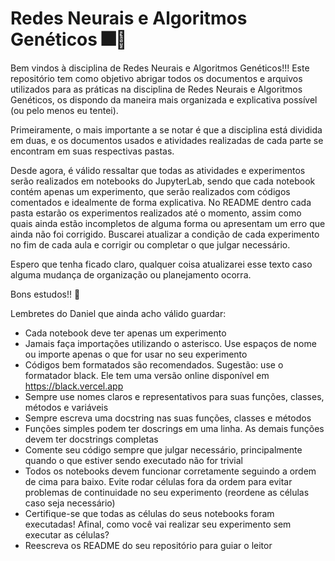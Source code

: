 # Redes Neurais e Algoritmos Genéticos 🎆🎇

Bem vindos à disciplina de Redes Neurais e Algoritmos Genéticos!!!
Este repositório tem como objetivo abrigar todos os documentos e arquivos utilizados para as práticas na disciplina de Redes Neurais e Algoritmos Genéticos, os dispondo da maneira mais organizada e explicativa possível (ou pelo menos eu tentei).

Primeiramente, o mais importante a se notar é que a disciplina está dividida em duas, e os documentos usados e atividades realizadas de cada parte se encontram em suas respectivas pastas. 

Desde agora, é válido ressaltar que todas as atividades e experimentos serão realizados em notebooks do JupyterLab, sendo que cada notebook contém apenas um experimento, que serão realizados com códigos comentados e idealmente de forma explicativa. No README dentro cada pasta estarão os experimentos realizados até o momento, assim como quais ainda estão incompletos de alguma forma ou apresentam um erro que ainda não foi corrigido. Buscarei atualizar a condição de cada experimento no fim de cada aula e corrigir ou completar o que julgar necessário.

Espero que tenha ficado claro, qualquer coisa atualizarei esse texto caso alguma mudança de organização ou planejamento ocorra.

Bons estudos!! 👻



Lembretes do Daniel que ainda acho válido guardar:

+ Cada notebook deve ter apenas um experimento
+ Jamais faça importações utilizando o asterisco. Use espaços de nome ou importe apenas o que for usar no seu experimento
+ Códigos bem formatados são recomendados. Sugestão: use o formatador black. Ele tem uma versão online disponível em https://black.vercel.app
+ Sempre use nomes claros e representativos para suas funções, classes, métodos e variáveis
+ Sempre escreva uma docstring nas suas funções, classes e métodos
+ Funções simples podem ter doscrings em uma linha. As demais funções devem ter docstrings completas
+ Comente seu código sempre que julgar necessário, principalmente quando o que estiver sendo executado não for trivial
+ Todos os notebooks devem funcionar corretamente seguindo a ordem de cima para baixo. Evite rodar células fora da ordem para evitar problemas de continuidade no seu experimento (reordene as células caso seja necessário)
+ Certifique-se que todas as células do seus notebooks foram executadas! Afinal, como você vai realizar seu experimento sem executar as células?
+ Reescreva os README do seu repositório para guiar o leitor
